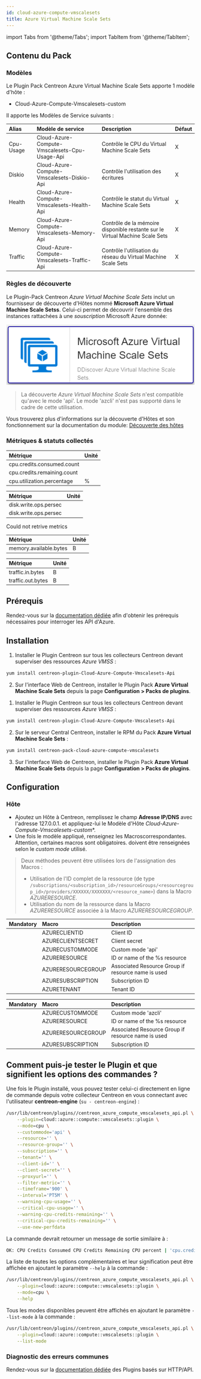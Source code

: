 ```yaml
---
id: cloud-azure-compute-vmscalesets
title: Azure Virtual Machine Scale Sets
---
```

import Tabs from '@theme/Tabs';
import TabItem from '@theme/TabItem';


## Contenu du Pack

### Modèles

Le Plugin Pack Centreon Azure Virtual Machine Scale Sets apporte 1 modèle d'hôte :
* Cloud-Azure-Compute-Vmscalesets-custom

Il apporte les Modèles de Service suivants :

| Alias     | Modèle de service                             | Description                                                                  | Défaut |
|:----------|:----------------------------------------------|:-----------------------------------------------------------------------------|:-------|
| Cpu-Usage | Cloud-Azure-Compute-Vmscalesets-Cpu-Usage-Api | Contrôle le CPU du Virtual Machine Scale Sets                                | X      |
| Diskio    | Cloud-Azure-Compute-Vmscalesets-Diskio-Api    | Contrôle l'utilisation des écritures                                         | X      |
| Health    | Cloud-Azure-Compute-Vmscalesets-Health-Api    | Contrôle le statut du Virtual Machine Scale Sets                             | X      |
| Memory    | Cloud-Azure-Compute-Vmscalesets-Memory-Api    | Contrôle de la mémoire disponible restante sur le Virtual Machine Scale Sets | X      |
| Traffic   | Cloud-Azure-Compute-Vmscalesets-Traffic-Api   | Contrôle l'utilisation du réseau du Virtual Machine Scale Sets               | X      |

### Règles de découverte

Le Plugin-Pack Centreon *Azure Virtual Machine Scale Sets* inclut un fournisseur de découverte
d'Hôtes nommé **Microsoft Azure Virtual Machine Scale Setss**. Celui-ci permet de découvrir l'ensemble des instances
rattachées à une *souscription* Microsoft Azure donnée:

![image](../../../assets/integrations/plugin-packs/procedures/cloud-azure-compute-vmscalesets-provider.png)

> La découverte *Azure Virtual Machine Scale Sets* n'est compatible qu'avec le mode 'api'. Le mode 'azcli' n'est pas supporté dans le cadre
> de cette utilisation.

Vous trouverez plus d'informations sur la découverte d'Hôtes et son
fonctionnement sur la documentation du module:
[Découverte des hôtes](../../../monitoring/discovery/hosts-discovery.md)

### Métriques & statuts collectés

<Tabs groupId="metrics">
<TabItem value="Cpu-Usage" label="Cpu-Usage">

| Métrique                    | Unité |
|:----------------------------|:------|
| cpu.credits.consumed.count  |       |
| cpu.credits.remaining.count |       |
| cpu.utilization.percentage  | %     |

</TabItem>
<TabItem value="Diskio" label="Diskio">

| Métrique              | Unité |
|:----------------------|:------|
| disk.write.ops.persec |       |
| disk.write.ops.persec |       |

</TabItem>
<TabItem value="Health" label="Health">

Could not retrive metrics

</TabItem>
<TabItem value="Memory" label="Memory">

| Métrique               | Unité |
|:-----------------------|:------|
| memory.available.bytes | B     |

</TabItem>
<TabItem value="Traffic" label="Traffic">

| Métrique          | Unité |
|:------------------|:------|
| traffic.in.bytes  | B     |
| traffic.out.bytes | B     |

</TabItem>
</Tabs>

## Prérequis

Rendez-vous sur la [documentation dédiée](../tutorials/azure-credential-configuration.md) afin d'obtenir les prérequis nécessaires pour interroger les API d'Azure.

## Installation

<Tabs groupId="sync">
<TabItem value="Online License" label="Online License">

1. Installer le Plugin Centreon sur tous les collecteurs Centreon devant superviser des ressources *Azure VMSS* :

```bash
yum install centreon-plugin-Cloud-Azure-Compute-Vmscalesets-Api
```

2. Sur l'interface Web de Centreon, installer le Plugin Pack **Azure Virtual Machine Scale Sets** depuis la page **Configuration > Packs de plugins**.

</TabItem>
<TabItem value="Offline License" label="Offline License">

1. Installer le Plugin Centreon sur tous les collecteurs Centreon devant superviser des ressources *Azure VMSS* :

```bash
yum install centreon-plugin-Cloud-Azure-Compute-Vmscalesets-Api
```

2. Sur le serveur Central Centreon, installer le RPM du Pack **Azure Virtual Machine Scale Sets** :

```bash
yum install centreon-pack-cloud-azure-compute-vmscalesets
```

3. Sur l'interface Web de Centreon, installer le Plugin Pack **Azure Virtual Machine Scale Sets** depuis la page **Configuration > Packs de plugins**.

</TabItem>
</Tabs>

## Configuration

### Hôte

* Ajoutez un Hôte à Centreon, remplissez le champ **Adresse IP/DNS** avec l'adresse 127.0.0.1.
et appliquez-lui le Modèle d'Hôte *Cloud-Azure-Compute-Vmscalesets-custom**.
* Une fois le modèle appliqué, renseignez les Macroscorrespondantes. Attention, certaines macros sont obligatoires.
doivent être renseignées selon le *custom mode* utilisé.

> Deux méthodes peuvent être utilisées lors de l'assignation des Macros :
> * Utilisation de l'ID complet de la ressource (de type `/subscriptions/<subscription_id>/resourceGroups/<resourcegroup_id>/providers/XXXXXX/XXXXXXX/<resource_name>`)
dans la Macro *AZURERESOURCE*.
> * Utilisation du nom de la ressource dans la Macro *AZURERESOURCE* associée à la Macro *AZURERESOURCEGROUP*.

<Tabs groupId="sync">
<TabItem value="Azure Monitor API" label="Azure Monitor API">

| Mandatory   | Macro              | Description                                        |
|:------------|:-------------------|:---------------------------------------------------|
|             | AZURECLIENTID      | Client ID                                          |
|             | AZURECLIENTSECRET  | Client secret                                      |
|             | AZURECUSTOMMODE    | Custom mode 'api'                                  |
|             | AZURERESOURCE      | ID or name of the %s resource                      |
|             | AZURERESOURCEGROUP | Associated Resource Group if resource name is used |
|             | AZURESUBSCRIPTION  | Subscription ID                                    |
|             | AZURETENANT        | Tenant ID                                          |


<TabItem value="Azure azcli" label="Azure azcli">

| Mandatory   | Macro              | Description                                        |
|:------------|:-------------------|:---------------------------------------------------|
|             | AZURECUSTOMMODE    | Custom mode 'azcli'                                |
|             | AZURERESOURCE      | ID or name of the %s resource                      |
|             | AZURERESOURCEGROUP | Associated Resource Group if resource name is used |
|             | AZURESUBSCRIPTION  | Subscription ID                                    |

</TabItem>
</Tabs>

## Comment puis-je tester le Plugin et que signifient les options des commandes ? 

Une fois le Plugin installé, vous pouvez tester celui-ci directement en ligne 
de commande depuis votre collecteur Centreon en vous connectant avec 
l'utilisateur **centreon-engine** (`su - centreon-engine`) :

```bash
/usr/lib/centreon/plugins//centreon_azure_compute_vmscalesets_api.pl \
    --plugin=cloud::azure::compute::vmscalesets::plugin \
    --mode=cpu \
    --custommode='api' \
    --resource='' \
    --resource-group='' \
    --subscription='' \
    --tenant='' \
    --client-id='' \
    --client-secret='' \
    --proxyurl='' \
    --filter-metric='' \
    --timeframe='900' \
    --interval='PT5M' \
    --warning-cpu-usage='' \
    --critical-cpu-usage='' \
    --warning-cpu-credits-remaining='' \
    --critical-cpu-credits-remaining='' \
    --use-new-perfdata 
```

La commande devrait retourner un message de sortie similaire à :

```bash
OK: CPU Credits Consumed CPU Credits Remaining CPU percent | 'cpu.credits.consumed.count'=9000;;;0; 'cpu.credits.remaining.count'=9000;;;0; 'cpu.utilization.percentage'=9000%;;;0;100 
```

La liste de toutes les options complémentaires et leur signification peut être
affichée en ajoutant le paramètre `--help` à la commande :

```bash
/usr/lib/centreon/plugins//centreon_azure_compute_vmscalesets_api.pl \
    --plugin=cloud::azure::compute::vmscalesets::plugin \
    --mode=cpu \
    --help
```

Tous les modes disponibles peuvent être affichés en ajoutant le paramètre 
`--list-mode` à la commande :

```bash
/usr/lib/centreon/plugins//centreon_azure_compute_vmscalesets_api.pl \
    --plugin=cloud::azure::compute::vmscalesets::plugin \
    --list-mode
```

### Diagnostic des erreurs communes

Rendez-vous sur la [documentation dédiée](../tutorials/troubleshooting-plugins.md#http-and-api-checks)
des Plugins basés sur HTTP/API.